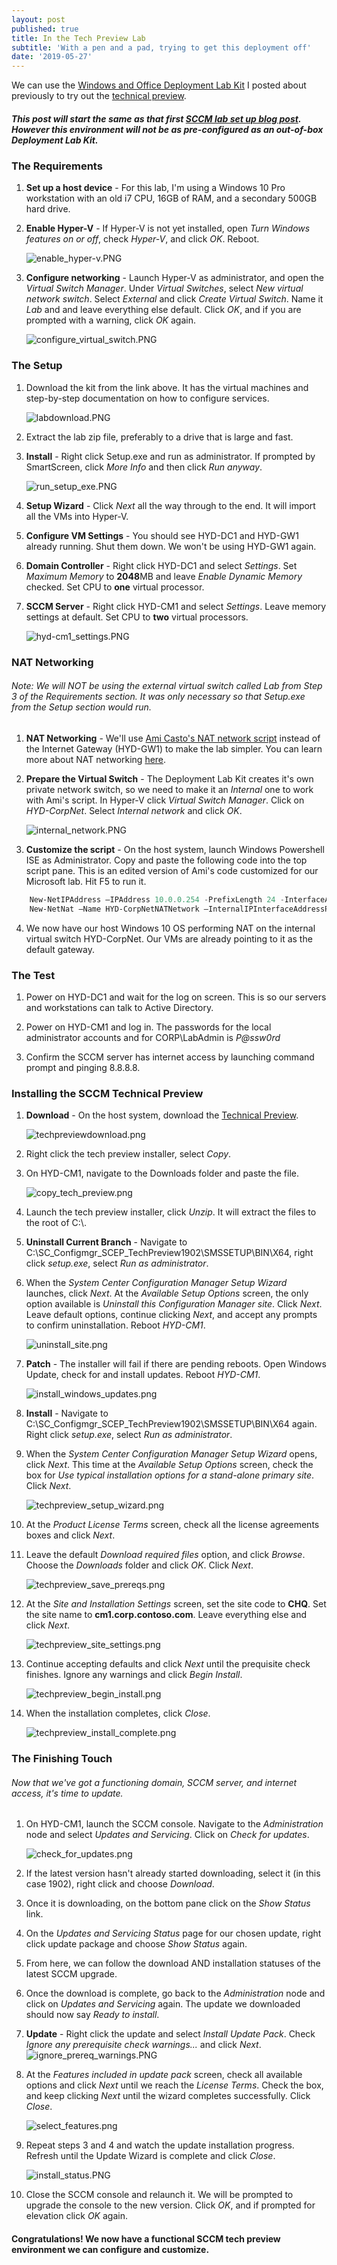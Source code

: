 ```yaml
---
layout: post
published: true
title: In the Tech Preview Lab
subtitle: 'With a pen and a pad, trying to get this deployment off'
date: '2019-05-27'
---
```


We can use the [Windows and Office Deployment Lab Kit](https://www.microsoft.com/en-us/evalcenter/evaluate-lab-kit) I posted about previously to try out the [technical preview](https://www.microsoft.com/en-us/evalcenter/evaluate-system-center-configuration-manager-and-endpoint-protection-technical-preview). 

##### This post will start the same as that first [SCCM lab set up blog post](https://doug.seiler.us/2018-05-30-set-up-the-sccm-lab/).  However this environment will not be as pre-configured as an out-of-box Deployment Lab Kit.

### The Requirements
1. **Set up a host device** - For this lab, I'm using a Windows 10 Pro workstation with an old i7 CPU, 16GB of RAM, and a secondary 500GB hard drive.

2. **Enable Hyper-V** -  If Hyper-V is not yet installed, open _Turn Windows features on or off_, check _Hyper-V_, and click _OK_. Reboot.

    ![enable_hyper-v.PNG](/img/200/enable_hyper-v.PNG)
3. **Configure networking** - Launch Hyper-V as administrator, and open the _Virtual Switch Manager_.  Under _Virtual Switches_, select _New virtual network switch_.  Select _External_ and click _Create Virtual Switch_.  Name it _Lab_ and and leave everything else default.  Click _OK_, and if you are prompted with a warning, click _OK_ again.

    ![configure_virtual_switch.PNG](/img/200/configure_virtual_switch.PNG)

### The Setup
1. Download the kit from the link above.  It has the virtual machines and step-by-step documentation on how to configure services.

    ![labdownload.PNG](/img/200/labdownload.png)
2. Extract the lab zip file, preferably to a drive that is large and fast.

3. **Install** - Right click Setup.exe and run as administrator.  If prompted by SmartScreen, click _More Info_ and then click _Run anyway_.

    ![run_setup_exe.PNG](/img/200/run_setup_exe.PNG)
4. **Setup Wizard** - Click _Next_ all the way through to the end.  It will import all the VMs into Hyper-V.

5. **Configure VM Settings** - You should see HYD-DC1 and HYD-GW1 already running.  Shut them down.  We won't be using HYD-GW1 again.

6. **Domain Controller** - Right click HYD-DC1 and select _Settings_. Set _Maximum Memory_ to **2048**MB and leave _Enable Dynamic Memory_ checked.  Set CPU to **one** virtual processor.

7. **SCCM Server** - Right click HYD-CM1 and select _Settings_. Leave memory settings at default. Set CPU to **two** virtual processors.

    ![hyd-cm1_settings.PNG](/img/200/hyd-cm1_settings.PNG)

### NAT Networking
###### Note: We will NOT be using the external virtual switch called _Lab_ from _Step 3_ of the _Requirements_ section.  It was only necessary so that Setup.exe from the _Setup_ section would run.
1. **NAT Networking** - We'll use [Ami Casto's NAT network script](https://deploymentresearch.com/Research/Post/558/Setting-Up-New-Networking-Features-in-Server-2016 "Setting Up New Networking Features in Server 2016") instead of the Internet Gateway (HYD-GW1) to make the lab simpler.  You can learn more about NAT networking [here](https://docs.microsoft.com/en-us/virtualization/hyper-v-on-windows/user-guide/setup-nat-network "Set up a NAT network").

2.  **Prepare the Virtual Switch** - The Deployment Lab Kit creates it's own private network switch, so we need to make it an _Internal_ one to work with Ami's script.  In Hyper-V click _Virtual Switch Manager_.  Click on _HYD-CorpNet_.  Select _Internal network_ and click _OK_.

    ![internal_network.PNG](/img/200/internal_network.PNG)
3. **Customize the script** - On the host system, launch Windows Powershell ISE as Administrator.  Copy and paste the following code into the top script pane.  This is an edited version of Ami's code customized for our Microsoft lab.  Hit F5 to run it.
```powershell
    New-NetIPAddress –IPAddress 10.0.0.254 -PrefixLength 24 -InterfaceAlias "vEthernet (HYD-CorpNet)" 
    New-NetNat –Name HYD-CorpNetNATNetwork –InternalIPInterfaceAddressPrefix 10.0.0.0/24
```
4. We now have our host Windows 10 OS performing NAT on the internal virtual switch HYD-CorpNet.  Our VMs are already pointing to it as the default gateway.

### The Test
1. Power on HYD-DC1 and wait for the log on screen.  This is so our servers and workstations can talk to Active Directory.

2. Power on HYD-CM1 and log in.  The passwords for the local administrator accounts and for CORP\LabAdmin is _P@ssw0rd_

3. Confirm the SCCM server has internet access by launching command prompt and pinging 8.8.8.8.

### Installing the SCCM Technical Preview
1. **Download** - On the host system, download the [Technical Preview](https://www.microsoft.com/en-us/evalcenter/evaluate-system-center-configuration-manager-and-endpoint-protection-technical-preview).

    ![techpreviewdownload.png](/img/500/techpreviewdownload.png)
2. Right click the tech preview installer, select _Copy_.

3. On HYD-CM1, navigate to the Downloads folder and paste the file.

    ![copy_tech_preview.png](/img/500/copy_tech_preview.png)
4. Launch the tech preview installer, click _Unzip_.  It will extract the files to the root of C:\\.

5. **Uninstall Current Branch** - Navigate to C:\SC_Configmgr_SCEP_TechPreview1902\SMSSETUP\BIN\X64, right click _setup.exe_, select _Run as administrator_.

6. When the _System Center Configuration Manager Setup Wizard_ launches, click _Next_.  At the _Available Setup Options_ screen, the only option available is _Uninstall this Configuration Manager site_.  Click _Next_.  Leave default options, continue clicking _Next_, and accept any prompts to confirm uninstallation.  Reboot _HYD-CM1_.

    ![uninstall_site.png](/img/500/uninstall_site.png)
7. **Patch** - The installer will fail if there are pending reboots.  Open Windows Update, check for and install updates.  Reboot _HYD-CM1_.

    ![install_windows_updates.png](/img/500/install_windows_updates.png)
8. **Install** - Navigate to C:\SC_Configmgr_SCEP_TechPreview1902\SMSSETUP\BIN\X64 again. Right click _setup.exe_, select _Run as administrator_.

9. When the _System Center Configuration Manager Setup Wizard_ opens, click _Next_.  This time at the _Available Setup Options_ screen, check the box for _Use typical installation options for a stand-alone primary site_.  Click _Next_.

    ![techpreview_setup_wizard.png](/img/500/techpreview_setup_wizard.png)
10. At the _Product License Terms_ screen, check all the license agreements boxes and click _Next_.

11. Leave the default _Download required files_ option, and click _Browse_.  Choose the _Downloads_ folder and click _OK_.  Click _Next_.

    ![techpreview_save_prereqs.png](/img/500/techpreview_save_prereqs.png)
12. At the _Site and Installation Settings_ screen, set the site code to **CHQ**.  Set the site name to **cm1.corp.contoso.com**.  Leave everything else and click _Next_.

    ![techpreview_site_settings.png](/img/500/techpreview_site_settings.png)
13. Continue accepting defaults and click _Next_ until the prequisite check finishes.  Ignore any warnings and click _Begin Install_.

    ![techpreview_begin_install.png](/img/500/techpreview_begin_install.png)
14. When the installation completes, click _Close_.

    ![techpreview_install_complete.png](/img/500/techpreview_install_complete.png)

### The Finishing Touch
###### Now that we've got a functioning domain, SCCM server, and internet access, it's time to update.
1. On HYD-CM1, launch the SCCM console.  Navigate to the _Administration_ node and select _Updates and Servicing_. Click on _Check for updates_.

    ![check_for_updates.png](/img/500/check_for_updates.png)
2. If the latest version hasn't already started downloading, select it (in this case 1902), right click and choose _Download_.

3. Once it is downloading, on the bottom pane click on the _Show Status_ link.

4. On the _Updates and Servicing Status_ page for our chosen update, right click update package and choose _Show Status_ again.

5. From here, we can follow the download AND installation statuses of the latest SCCM upgrade.

6. Once the download is complete, go back to the _Administration_ node and click on _Updates and Servicing_ again.  The update we downloaded should now say _Ready to install_.

7. **Update** - Right click the update and select _Install Update Pack_. Check _Ignore any prerequisite check warnings..._ and click _Next_.  
    ![ignore_prereq_warnings.PNG](/img/500/ignore_prereq_warnings.png)

8. At the _Features included in update pack_ screen, check all available options and click _Next_ until we reach the _License Terms_.  Check the box, and keep clicking _Next_ until the wizard completes successfully.  Click _Close_.

    ![select_features.png](/img/500/select_features.png)
9. Repeat steps 3 and 4 and watch the update installation progress.  Refresh until the Update Wizard is complete and click _Close_.

	![install_status.PNG](/img/500/install_status.PNG)
10. Close the SCCM console and relaunch it.  We will be prompted to upgrade the console to the new version. Click _OK_, and if prompted for elevation click _OK_ again.

#### Congratulations!  We now have a functional SCCM tech preview environment we can configure and customize.